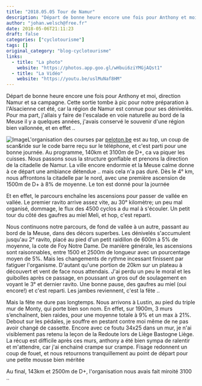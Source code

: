 ```yaml
---
title: "2018.05.05 Tour de Namur"
description: "Départ de bonne heure encore une fois pour Anthony et moi, direction Namur et sa campagne. Cette sortie tombe à pic pour notre préparation à l'Alsacienne cet été, car la région de Namur est connue pour ses dénivelés. Pour ma part, j'allais y faire de l'escalade en voie naturelle au bord de la Meuse il y a quelques années, j'avais conservé le souvenir d'une région bien vallonnée, et en effet .."
author: "johan.welsch@free.fr"
date: 2018-05-06T21:11:23
draft: false
categories: ["cyclotourisme"]
tags: []
original_category: "blog-cyclotourisme"
links:
  - title: "La photo"
    website: "https://photos.app.goo.gl/wHbui6ziYMGjAQst1"
  - title: "La Vidéo"
    website: "https://youtu.be/uslMuNaf8HM"
---
```


Départ de bonne heure encore une fois pour Anthony et moi, direction Namur et sa campagne. Cette sortie tombe à pic pour notre préparation à l'Alsacienne cet été, car la région de Namur est connue pour ses dénivelés. Pour ma part, j'allais y faire de l'escalade en voie naturelle au bord de la Meuse il y a quelques années, j'avais conservé le souvenir d'une région bien vallonnée, et en effet ..

<!--more-->

![Image](https://lh3.googleusercontent.com/4DaYqfca_mCs624Kz75YCkgMy_yCobJDY51RSjGTnjhDMvGOyFjRcPkv2Zq6cV9WbtYr-GSslvcVhYKhKm6YkuyLVvrc9KLJOCCR-Cdayrs1Z30NoJzRxg5BDFqSIDdYtbwGlAM-HMM7ZA86ly9w4kmBOtI1e0JAS9Y5PhlUs2gXTf7t9diL4F3nvTZL44SzbccptkV4veyc186ZgJvL6Gz1u-CoWeGJjN0_yVxMPvEz72niivkJHN2l9XNGv2J0u49plU0SIGrLUYZHzQXwZrbBYZDtzbC5r1YX0HIvPr8Q4Js4OkoXHODSVBEz1UUFRulrFev7QJ_C9Md3pPKCm4ie5qtluXlS1LHExRN3wXKtajCx69-DEnepyRsnjjYzye1_P9vSAvffWZL7Uk79Oxms7-0Q8UzVc9LxElEDH85n_0I5Lukc0FO1rzp3peUhPcMVWchyjEYIBwghNEhs0hIGn45ivwAXiemSASPKnoxj-G_-0ulsZUSiYu2oqjnkeK-dRcJHHkroFW-rGU-14czSWjqTrCcqauoodTnrGW34LaZqo4dy3i_K8YKbQ0RJFAtcVKSQUWVal6nSSTtDdfV2eJj8rp7VsAO4GghWtw8DDyk8N_xse7KbMys7OOqSymfx36N6TaQn7rYGctTPQguKK6I80HMa7w=w1020-h765-no)L'organisation des courses par&nbsp;[peloton.be](http://peloton.be/)&nbsp;est au top, un coup de scan&amp;ride sur le code barre reçu sur le téléphone, et c'est parti pour une bonne journée. Au programme, 140km et 3100m de D+, ca va piquer les cuisses. Nous passons sous la structure gonflable et prenons la direction de la citadelle de Namur. La ville encore endormie et la Meuse calme donne à ce départ une ambiance détendue .. mais cela n'a pas duré. Dès le 4° km, nous affrontons la citadelle par le nord, avec une première ascension de 1500m de D+ à 8% de moyenne. Le ton est donné pour la journée

Et en effet, le parcours enchaîne les ascensions pour passer de vallée en vallée. Le premier ravito arrive assez vite, au 30° kilomètre; un peu mal organisé, dommage, le flux des 4500 cyclos a du mal à s'écouler. Un petit tour du côté des gaufres au miel Meli, et hop, c'est reparti.

Nous continuons notre parcours, de fond de vallée à un autre, passant au bord de la Meuse, dans des décors superbes. Les dénivelés s'accumulent jusqu'au 2° ravito, placé au pied d'un petit raidillon de 600m à 5% de moyenne, la cote de Foy Notre Dame. De manière générale, les ascensions sont raisonnables, entre 1500 et 2500m de longueur avec un pourcentage moyen de 5%. Mais les changements de rythme incessant finissent par fatiguer l'organisme. D'autant qu'une portion de 20km sur un plateau à découvert et vent de face nous attendais. J'ai perdu un peu le moral et les guibolles après ce passage, en poussant un gros ouf de soulagement en voyant le 3° et dernier ravito. Une bonne pause, des gaufres au miel (oui encore!) et c'est reparti. Les jambes reviennent, c'est la fête ..

Mais la fête ne dure pas longtemps. Nous arrivons à Lustin, au pied du triple mur de Monty, qui porte bien son nom. En effet, sur 1900m, 3 murs s’enchaînent, bien raides, pour une moyenne totale à 9% et un max à 21%. Debout sur les pédales, je souffre en pestant contre moi même de ne pas avoir changé de cassette. Encore avec ce foutu 34x25 dans un mur, je n'ai visiblement pas retenu la leçon de la Redoute lors de Liège Bastogne Liège. La récup est difficile après ces murs, anthony a été bien sympa de ralentir et m'attendre, car j'ai enchainé crampe sur crampe.
Fisage redonnent un coup de fouet, et nous retournons tranquillement au point de départ pour une petite mousse bien méritée

Au final, 143km et 2500m de D+, l'organisation nous avais fait miroité 3100 ..

&nbsp;

&nbsp;